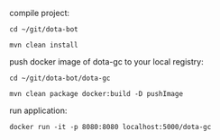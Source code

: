 compile project:

`cd ~/git/dota-bot`

`mvn clean install`

push docker image of dota-gc to your local registry:

`cd ~/git/dota-bot/dota-gc`

`mvn clean package docker:build -D pushImage`

run application:

`docker run -it -p 8080:8080 localhost:5000/dota-gc`
